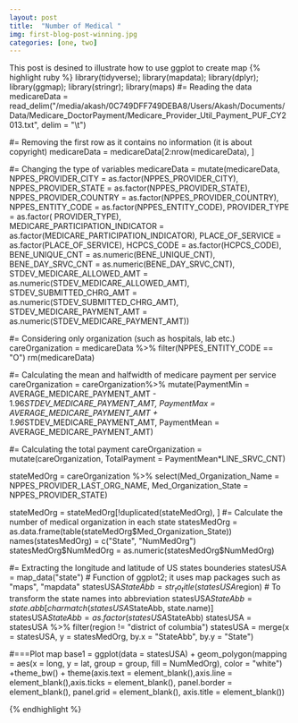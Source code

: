 ```yaml
---
layout: post
title:  "Number of Medical "
img: first-blog-post-winning.jpg
categories: [one, two]
---
```


This post is desined to illustrate how to use ggplot to create map
{% highlight ruby %}
library(tidyverse); library(mapdata); library(dplyr); library(ggmap); library(stringr); library(maps)
#= Reading the data
medicareData = read_delim("/media/akash/0C749DFF749DEBA8/Users/Akash/Documents/Data/Medicare_DoctorPayment/Medicare_Provider_Util_Payment_PUF_CY2013.txt", delim = "\t")

#= Removing the first row as it contains no information (it is about copyright)
medicareData = medicareData[2:nrow(medicareData), ]

#= Changing the type of variables
medicareData = mutate(medicareData, NPPES_PROVIDER_CITY = as.factor(NPPES_PROVIDER_CITY),  
                      NPPES_PROVIDER_STATE = as.factor(NPPES_PROVIDER_STATE),
                      NPPES_PROVIDER_COUNTRY = as.factor(NPPES_PROVIDER_COUNTRY),  
                      NPPES_ENTITY_CODE = as.factor(NPPES_ENTITY_CODE),
                      PROVIDER_TYPE = as.factor( PROVIDER_TYPE),  
                      MEDICARE_PARTICIPATION_INDICATOR = as.factor(MEDICARE_PARTICIPATION_INDICATOR), 
                      PLACE_OF_SERVICE = as.factor(PLACE_OF_SERVICE),
                      HCPCS_CODE = as.factor(HCPCS_CODE),
                      BENE_UNIQUE_CNT = as.numeric(BENE_UNIQUE_CNT),
                      BENE_DAY_SRVC_CNT = as.numeric(BENE_DAY_SRVC_CNT),
                      STDEV_MEDICARE_ALLOWED_AMT = as.numeric(STDEV_MEDICARE_ALLOWED_AMT),
                      STDEV_SUBMITTED_CHRG_AMT = as.numeric(STDEV_SUBMITTED_CHRG_AMT),
                      STDEV_MEDICARE_PAYMENT_AMT = as.numeric(STDEV_MEDICARE_PAYMENT_AMT))

#= Considering only organization (such as hospitals, lab etc.)
careOrganization = medicareData %>% filter(NPPES_ENTITY_CODE == "O")
rm(medicareData)

#= Calculating the mean and halfwidth of medicare payment per service
careOrganization = careOrganization%>%
  mutate(PaymentMin = AVERAGE_MEDICARE_PAYMENT_AMT - 1.96*STDEV_MEDICARE_PAYMENT_AMT,
         PaymentMax = AVERAGE_MEDICARE_PAYMENT_AMT + 1.96*STDEV_MEDICARE_PAYMENT_AMT,
         PaymentMean = AVERAGE_MEDICARE_PAYMENT_AMT)

#= Calculating the total payment
careOrganization = mutate(careOrganization, TotalPayment = PaymentMean*LINE_SRVC_CNT)


stateMedOrg = careOrganization %>% select(Med_Organization_Name = NPPES_PROVIDER_LAST_ORG_NAME, 
                                          Med_Organization_State = NPPES_PROVIDER_STATE)

stateMedOrg = stateMedOrg[!duplicated(stateMedOrg), ]
#= Calculate the number of medical organization in each state
statesMedOrg = as.data.frame(table(stateMedOrg$Med_Organization_State))
names(statesMedOrg) = c("State", "NumMedOrg")
statesMedOrg$NumMedOrg = as.numeric(statesMedOrg$NumMedOrg)

#= Extracting the longitude and latitude of US states bounderies
statesUSA = map_data("state") # Function of ggplot2; it uses map packages such as "maps", "mapdata"
statesUSA$StateAbb = str_to_title(statesUSA$region) # To transform the state names into abbreviation
statesUSA$StateAbb = state.abb[charmatch(statesUSA$StateAbb,  state.name)]
statesUSA$StateAbb = as.factor(statesUSA$StateAbb)
statesUSA = statesUSA %>% filter(region != "district of columbia")
statesUSA = merge(x = statesUSA, y = statesMedOrg, by.x = "StateAbb", by.y = "State")

#===Plot map
base1 = ggplot(data = statesUSA) + geom_polygon(mapping = aes(x = long, y = lat, group = group, fill = NumMedOrg), color = "white") +theme_bw() + theme(axis.text = element_blank(),axis.line = element_blank(),axis.ticks = element_blank(),
                                                                                                                                                        panel.border = element_blank(),
                                                                                                                                                        panel.grid = element_blank(),
                                                                                                                                                        axis.title = element_blank())

{% endhighlight %}



